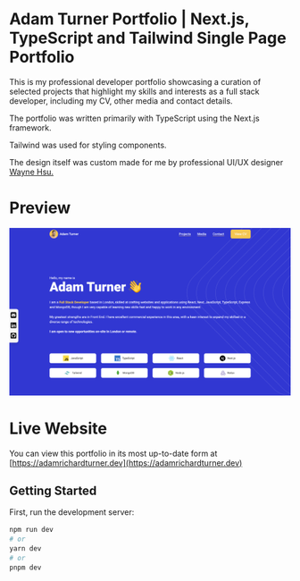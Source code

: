 # Adam Turner Portfolio | Next.js, TypeScript and Tailwind Single Page Portfolio

This is my professional developer portfolio showcasing a curation of selected projects that highlight my skills and interests as a full stack developer, including my CV, other media and contact details.

The portfolio was written primarily with TypeScript using the Next.js framework.

Tailwind was used for styling components.

The design itself was custom made for me by professional UI/UX designer [Wayne Hsu.](https://www.linkedin.com/in/waynehsu0909/)

# Preview

![](preview.png)

# Live Website

You can view this portfolio in its most up-to-date form at [https://adamrichardturner.dev](https://adamrichardturner.dev)

## Getting Started

First, run the development server:

```bash
npm run dev
# or
yarn dev
# or
pnpm dev
```
